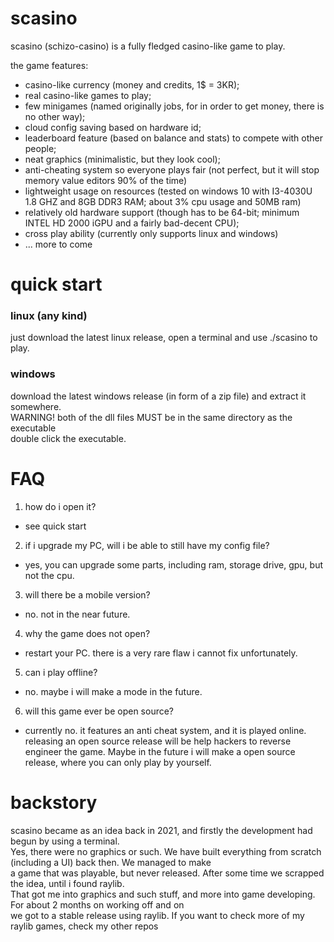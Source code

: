 # scasino

scasino (schizo-casino) is a fully fledged casino-like game to play.

the game features:

- casino-like currency (money and credits, 1$ = 3KR);  
- real casino-like games to play;  
- few minigames (named originally jobs, for in order to get money, there is no other way);  
- cloud config saving based on hardware id;  
- leaderboard feature (based on balance and stats) to compete with other people;  
- neat graphics (minimalistic, but they look cool);  
- anti-cheating system so everyone plays fair (not perfect, but it will stop memory value editors 90% of the time)  
- lightweight usage on resources (tested on windows 10 with I3-4030U 1.8 GHZ and 8GB DDR3 RAM; about 3% cpu usage and 50MB ram)  
- relatively old hardware support (though has to be 64-bit; minimum INTEL HD 2000 iGPU and a fairly bad-decent CPU);
- cross play ability (currently only supports linux and windows)
- ... more to come

# quick start

### linux (any kind)
just download the latest linux release, open a terminal and use ./scasino to play.

### windows
download the latest windows release (in form of a zip file) and extract it somewhere.  
WARNING! both of the dll files MUST be in the same directory as the executable  
double click the executable.

# FAQ

1. how do i open it?
- see quick start

2. if i upgrade my PC, will i be able to still have my config file?
- yes, you can upgrade some parts, including ram, storage drive, gpu, but not the cpu.

3. will there be a mobile version?
- no. not in the near future.

4. why the game does not open?
- restart your PC. there is a very rare flaw i cannot fix unfortunately.

5. can i play offline?
- no. maybe i will make a mode in the future.

6. will this game ever be open source?
- currently no. it features an anti cheat system, and it is played online. releasing an open source release will be help hackers to reverse engineer the game. Maybe in the future i will make a open source release, where you can only play by yourself.

# backstory

scasino became as an idea back in 2021, and firstly the development had begun by using a terminal.    
Yes, there were no graphics or such. We have built everything from scratch (including a UI) back then. We managed to make  
a game that was playable, but never released. After some time we scrapped the idea, until i found raylib.  
That got me into graphics and such stuff, and more into game developing. For about 2 months on working off and on    
we got to a stable release using raylib. If you want to check more of my raylib games, check my other repos

